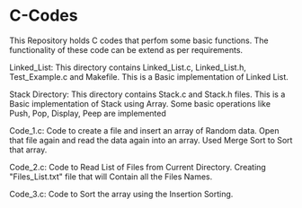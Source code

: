 # C-Codes

This Repository holds C codes that perfom some basic functions.
The functionality of these code can be extend as per requirements.

Linked_List:
This directory contains Linked_List.c, Linked_List.h, Test_Example.c and Makefile.
This is a Basic implementation of Linked List.

Stack Directory:
This directory contains Stack.c and Stack.h files.
This is a Basic implementation of Stack using Array.
Some basic operations like Push, Pop, Display, Peep are implemented

Code_1.c:
Code to create a file and insert an array of Random data.
Open that file again and read the data again into an array.
Used Merge Sort to Sort that array.

Code_2.c:
Code to Read List of Files from Current Directory.
Creating "Files_List.txt" file that will Contain all the Files Names.

Code_3.c:
Code to Sort the array using the Insertion Sorting.
